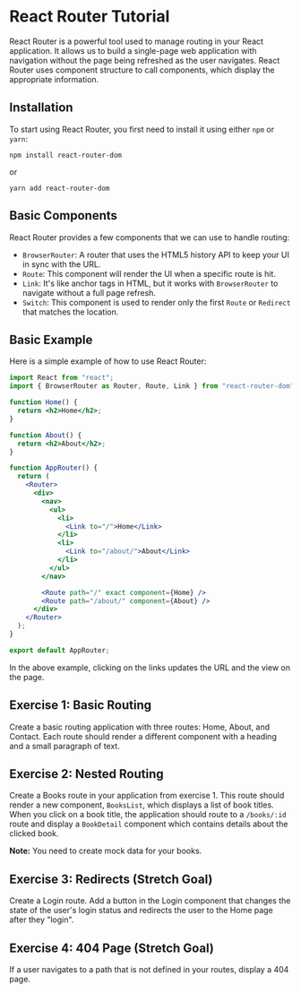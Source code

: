 # React Router Tutorial

React Router is a powerful tool used to manage routing in your React application. It allows us to build a single-page web application with navigation without the page being refreshed as the user navigates. React Router uses component structure to call components, which display the appropriate information.

## Installation

To start using React Router, you first need to install it using either `npm` or `yarn`:

```
npm install react-router-dom
```

or

```
yarn add react-router-dom
```

## Basic Components

React Router provides a few components that we can use to handle routing:

- `BrowserRouter`: A router that uses the HTML5 history API to keep your UI in sync with the URL.
- `Route`: This component will render the UI when a specific route is hit.
- `Link`: It's like anchor tags in HTML, but it works with `BrowserRouter` to navigate without a full page refresh.
- `Switch`: This component is used to render only the first `Route` or `Redirect` that matches the location.

## Basic Example

Here is a simple example of how to use React Router:

```jsx
import React from "react";
import { BrowserRouter as Router, Route, Link } from "react-router-dom";

function Home() {
  return <h2>Home</h2>;
}

function About() {
  return <h2>About</h2>;
}

function AppRouter() {
  return (
    <Router>
      <div>
        <nav>
          <ul>
            <li>
              <Link to="/">Home</Link>
            </li>
            <li>
              <Link to="/about/">About</Link>
            </li>
          </ul>
        </nav>

        <Route path="/" exact component={Home} />
        <Route path="/about/" component={About} />
      </div>
    </Router>
  );
}

export default AppRouter;
```

In the above example, clicking on the links updates the URL and the view on the page.

## Exercise 1: Basic Routing

Create a basic routing application with three routes: Home, About, and Contact. Each route should render a different component with a heading and a small paragraph of text.

## Exercise 2: Nested Routing

Create a Books route in your application from exercise 1. This route should render a new component, `BooksList`, which displays a list of book titles. When you click on a book title, the application should route to a `/books/:id` route and display a `BookDetail` component which contains details about the clicked book.

**Note:** You need to create mock data for your books.

## Exercise 3: Redirects (Stretch Goal)

Create a Login route. Add a button in the Login component that changes the state of the user's login status and redirects the user to the Home page after they "login".

## Exercise 4: 404 Page (Stretch Goal)

If a user navigates to a path that is not defined in your routes, display a 404 page.

